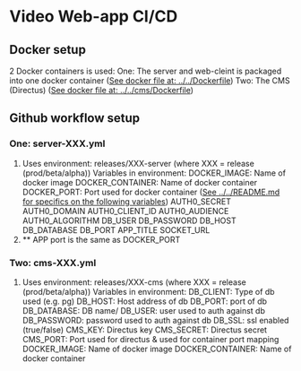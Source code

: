 # Video Web-app CI/CD

## Docker setup
2 Docker containers is used:
One: The server and web-cleint is packaged into one docker container ([See docker file at: ../../Dockerfile](../../Dockerfile))
Two: The CMS (Directus) ([See docker file at: ../../cms/Dockerfile](../../cms/Dockerfile))

## Github workflow setup
### One: server-XXX.yml 
1. Uses environment: releases/XXX-server (where XXX = release (prod/beta/alpha))
    Variables in environment:
        DOCKER_IMAGE: Name of docker image
        DOCKER_CONTAINER: Name of docker container
        DOCKER_PORT: Port used for docker container 
        ([See ../../README.md for specifics on the following variables](../../README.md))
        AUTH0_SECRET
        AUTH0_DOMAIN
        AUTH0_CLIENT_ID
        AUTH0_AUDIENCE
        AUTH0_ALGORITHM
        DB_USER
        DB_PASSWORD
        DB_HOST
        DB_DATABASE
        DB_PORT
        APP_TITLE
        SOCKET_URL
2. ** APP port is the same as DOCKER_PORT

### Two: cms-XXX.yml
1. Uses environment: releases/XXX-cms (where XXX = release (prod/beta/alpha))
    Variables in environment: 
        DB_CLIENT: Type of db used (e.g. pg)
        DB_HOST: Host address of db
        DB_PORT: port of db
        DB_DATABASE: DB name/
        DB_USER: user used to auth against db
        DB_PASSWORD: password used to auth against db
        DB_SSL: ssl enabled (true/false)
        CMS_KEY: Directus key
        CMS_SECRET: Directus secret
        CMS_PORT: Port used for directus & used for container port mapping
        DOCKER_IMAGE: Name of docker image
        DOCKER_CONTAINER: Name of docker container
